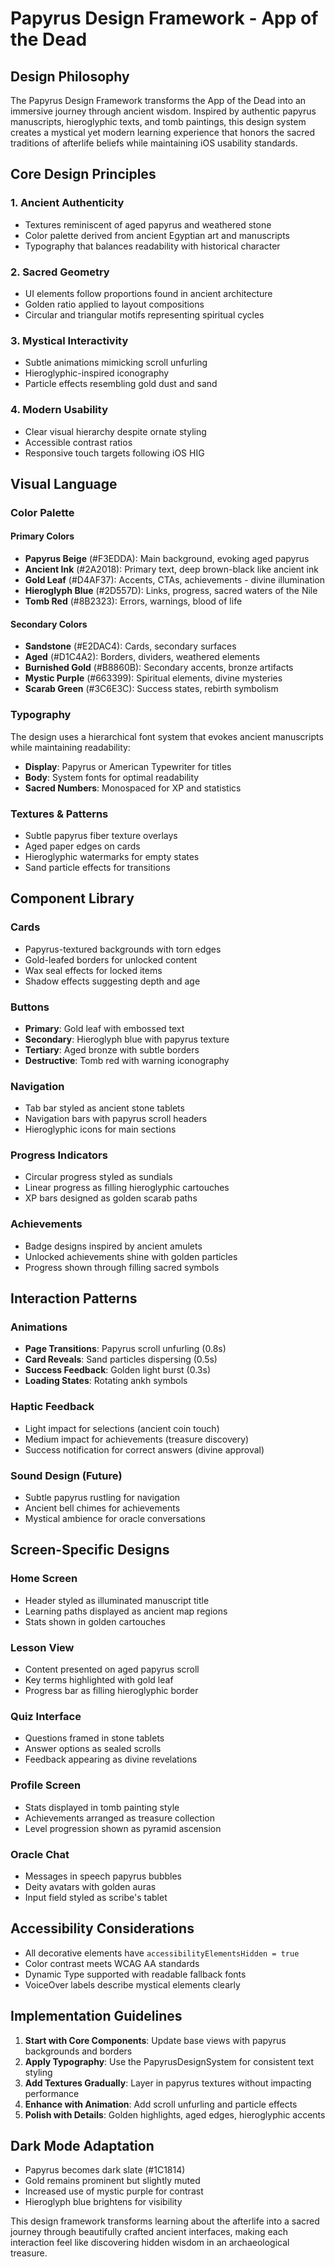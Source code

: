 # Papyrus Design Framework - App of the Dead

## Design Philosophy

The Papyrus Design Framework transforms the App of the Dead into an immersive journey through ancient wisdom. Inspired by authentic papyrus manuscripts, hieroglyphic texts, and tomb paintings, this design system creates a mystical yet modern learning experience that honors the sacred traditions of afterlife beliefs while maintaining iOS usability standards.

## Core Design Principles

### 1. **Ancient Authenticity**
- Textures reminiscent of aged papyrus and weathered stone
- Color palette derived from ancient Egyptian art and manuscripts
- Typography that balances readability with historical character

### 2. **Sacred Geometry**
- UI elements follow proportions found in ancient architecture
- Golden ratio applied to layout compositions
- Circular and triangular motifs representing spiritual cycles

### 3. **Mystical Interactivity**
- Subtle animations mimicking scroll unfurling
- Hieroglyphic-inspired iconography
- Particle effects resembling gold dust and sand

### 4. **Modern Usability**
- Clear visual hierarchy despite ornate styling
- Accessible contrast ratios
- Responsive touch targets following iOS HIG

## Visual Language

### Color Palette

#### Primary Colors
- **Papyrus Beige** (#F3EDDA): Main background, evoking aged papyrus
- **Ancient Ink** (#2A2018): Primary text, deep brown-black like ancient ink
- **Gold Leaf** (#D4AF37): Accents, CTAs, achievements - divine illumination
- **Hieroglyph Blue** (#2D557D): Links, progress, sacred waters of the Nile
- **Tomb Red** (#8B2323): Errors, warnings, blood of life

#### Secondary Colors
- **Sandstone** (#E2DAC4): Cards, secondary surfaces
- **Aged** (#D1C4A2): Borders, dividers, weathered elements
- **Burnished Gold** (#B8860B): Secondary accents, bronze artifacts
- **Mystic Purple** (#663399): Spiritual elements, divine mysteries
- **Scarab Green** (#3C6E3C): Success states, rebirth symbolism

### Typography

The design uses a hierarchical font system that evokes ancient manuscripts while maintaining readability:

- **Display**: Papyrus or American Typewriter for titles
- **Body**: System fonts for optimal readability
- **Sacred Numbers**: Monospaced for XP and statistics

### Textures & Patterns

- Subtle papyrus fiber texture overlays
- Aged paper edges on cards
- Hieroglyphic watermarks for empty states
- Sand particle effects for transitions

## Component Library

### Cards
- Papyrus-textured backgrounds with torn edges
- Gold-leafed borders for unlocked content
- Wax seal effects for locked items
- Shadow effects suggesting depth and age

### Buttons
- **Primary**: Gold leaf with embossed text
- **Secondary**: Hieroglyph blue with papyrus texture
- **Tertiary**: Aged bronze with subtle borders
- **Destructive**: Tomb red with warning iconography

### Navigation
- Tab bar styled as ancient stone tablets
- Navigation bars with papyrus scroll headers
- Hieroglyphic icons for main sections

### Progress Indicators
- Circular progress styled as sundials
- Linear progress as filling hieroglyphic cartouches
- XP bars designed as golden scarab paths

### Achievements
- Badge designs inspired by ancient amulets
- Unlocked achievements shine with golden particles
- Progress shown through filling sacred symbols

## Interaction Patterns

### Animations
- **Page Transitions**: Papyrus scroll unfurling (0.8s)
- **Card Reveals**: Sand particles dispersing (0.5s)
- **Success Feedback**: Golden light burst (0.3s)
- **Loading States**: Rotating ankh symbols

### Haptic Feedback
- Light impact for selections (ancient coin touch)
- Medium impact for achievements (treasure discovery)
- Success notification for correct answers (divine approval)

### Sound Design (Future)
- Subtle papyrus rustling for navigation
- Ancient bell chimes for achievements
- Mystical ambience for oracle conversations

## Screen-Specific Designs

### Home Screen
- Header styled as illuminated manuscript title
- Learning paths displayed as ancient map regions
- Stats shown in golden cartouches

### Lesson View
- Content presented on aged papyrus scroll
- Key terms highlighted with gold leaf
- Progress bar as filling hieroglyphic border

### Quiz Interface
- Questions framed in stone tablets
- Answer options as sealed scrolls
- Feedback appearing as divine revelations

### Profile Screen
- Stats displayed in tomb painting style
- Achievements arranged as treasure collection
- Level progression shown as pyramid ascension

### Oracle Chat
- Messages in speech papyrus bubbles
- Deity avatars with golden auras
- Input field styled as scribe's tablet

## Accessibility Considerations

- All decorative elements have `accessibilityElementsHidden = true`
- Color contrast meets WCAG AA standards
- Dynamic Type supported with readable fallback fonts
- VoiceOver labels describe mystical elements clearly

## Implementation Guidelines

1. **Start with Core Components**: Update base views with papyrus backgrounds and borders
2. **Apply Typography**: Use the PapyrusDesignSystem for consistent text styling
3. **Add Textures Gradually**: Layer in papyrus textures without impacting performance
4. **Enhance with Animation**: Add scroll unfurling and particle effects
5. **Polish with Details**: Golden highlights, aged edges, hieroglyphic accents

## Dark Mode Adaptation

- Papyrus becomes dark slate (#1C1814)
- Gold remains prominent but slightly muted
- Increased use of mystic purple for contrast
- Hieroglyph blue brightens for visibility

This design framework transforms learning about the afterlife into a sacred journey through beautifully crafted ancient interfaces, making each interaction feel like discovering hidden wisdom in an archaeological treasure.